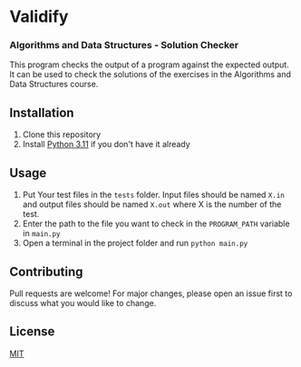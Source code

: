 # Validify
### Algorithms and Data Structures - Solution Checker

This program checks the output of a program against the expected output. It can be used to check the solutions of the exercises in the Algorithms and Data Structures course.

## Installation

1. Clone this repository
2. Install [Python 3.11](https://www.python.org/downloads/) if you don't have it already

## Usage

1. Put Your test files in the `tests` folder. Input files should be named `X.in` and output files should be named `X.out` where X is the number of the test.
2. Enter the path to the file you want to check in the `PROGRAM_PATH` variable in `main.py`
3. Open a terminal in the project folder and run `python main.py`

## Contributing

Pull requests are welcome! For major changes, please open an issue first to discuss what you would like to change.

## License

[MIT](https://choosealicense.com/licenses/mit/)